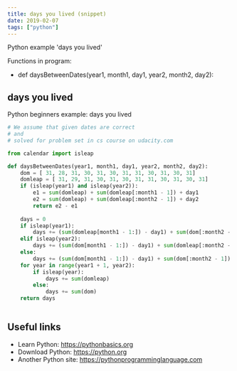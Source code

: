 ```yaml
---
title: days you lived (snippet)
date: 2019-02-07
tags: ["python"]
---
```

Python example 'days you lived'

Functions in program: 
* def daysBetweenDates(year1, month1, day1, year2, month2, day2):

## days you lived

Python beginners example: days you lived

```python
# We assume that given dates are correct
# and 
# solved for problem set in cs course on udacity.com

from calendar import isleap

def daysBetweenDates(year1, month1, day1, year2, month2, day2):
    dom = [ 31, 28, 31, 30, 31, 30, 31, 31, 30, 31, 30, 31]
    domleap = [ 31, 29, 31, 30, 31, 30, 31, 31, 30, 31, 30, 31]
    if (isleap(year1) and isleap(year2)):
        e1 = sum(domleap) + sum(domleap[:month1 - 1]) + day1
        e2 = sum(domleap) + sum(domleap[:month2 - 1]) + day2
        return e2 - e1
    
    days = 0
    if isleap(year1):
        days += (sum(domleap[month1 - 1:]) - day1) + sum(dom[:month2 - 1]) + day2 
    elif isleap(year2):
        days += (sum(dom[month1 - 1:]) - day1) + sum(domleap[:month2 - 1]) + day2 
    else:
        days += (sum(dom[month1 - 1:]) - day1) + sum(dom[:month2 - 1]) + day2 
    for year in range(year1 + 1, year2):
        if isleap(year):
            days += sum(domleap)
        else:
            days += sum(dom)
    return days
    


```

## Useful links

- Learn Python: https://pythonbasics.org
- Download Python: https://python.org
- Another Python site: https://pythonprogramminglanguage.com
